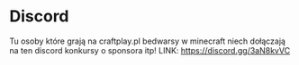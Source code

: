 # Discord
Tu osoby które grają na craftplay.pl bedwarsy w minecraft niech dołączają na ten discord konkursy o sponsora itp! LINK: https://discord.gg/3aN8kvVC
